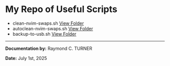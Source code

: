 # My Repo of Useful Scripts

* clean-nvim-swaps.sh [View Folder](/clean-nvim-swaps)
* autoclean-nvim-swaps.sh [View Folder](/autoclean-nvim-swaps)
* backup-to-usb.sh [View Folder](/backup-to-usb)



---

**Documentation by:** Raymond C. TURNER

**Date:** July 1st, 2025
